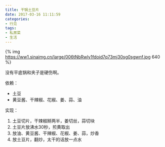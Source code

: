 ```yaml
---
title: 干锅土豆片
date: 2017-03-16 11:11:59
categories:
- 行见
tags:
- 私房菜
- 生活
---
```


{% img https://ww1.sinaimg.cn/large/006tNbRwly1fdoid7q73mj30sg0sgwnf.jpg 640 %}

没有平底锅和夹子是硬伤啊。

依赖：

- 土豆
- 黄豆酱、干辣椒、花椒、姜、蒜、油

实现：

1. 土豆切片，干辣椒掰两半，姜切丝，蒜切块
1. 土豆片放沸水30秒，煎黄取出
1. 放油、黄豆酱、干辣椒、花椒、姜、蒜，炒香
1. 放土豆片，翻炒，太干的话放一点水
